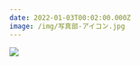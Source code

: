 ```yaml
---
date: 2022-01-03T00:02:00.000Z
image: /img/写真部-アイコン.jpg
---
```


![](/img/7e06882c-eab8-4055-b302-bf5b89c20f1b.jpeg)
